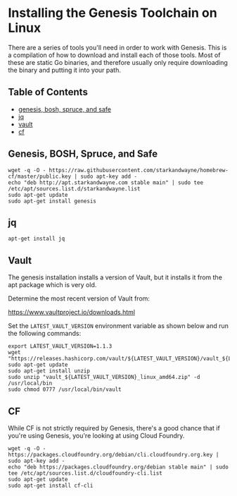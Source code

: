 # Installing the Genesis Toolchain on Linux

There are a series of tools you'll need in order to work with Genesis. This is
a compilation of how to download and install each of those tools. Most of these
are static Go binaries, and therefore usually only require downloading the
binary and putting it into your path.

## Table of Contents

* [genesis, bosh, spruce, and safe](#genesis-bosh-spruce-and-safe)
* [jq](#jq)
* [vault](#vault)
* [cf](#cf)

<a name="genesis-bosh-spruce-and-safe"></a>
## Genesis, BOSH, Spruce, and Safe

```
wget -q -O - https://raw.githubusercontent.com/starkandwayne/homebrew-cf/master/public.key | sudo apt-key add -
echo "deb http://apt.starkandwayne.com stable main" | sudo tee /etc/apt/sources.list.d/starkandwayne.list
sudo apt-get update
sudo apt-get install genesis
```

<a name="jq"></a>
## jq

```
apt-get install jq
```

<a name="vault"></a>
## Vault

The genesis installation installs a version of Vault, but it installs it from the apt
package which is very old. 

Determine the most recent version of Vault from:

https://www.vaultproject.io/downloads.html

Set the `LATEST_VAULT_VERSION` environment variable as shown below and run the following commands:

```
export LATEST_VAULT_VERSION=1.1.3
wget "https://releases.hashicorp.com/vault/${LATEST_VAULT_VERSION}/vault_${LATEST_VAULT_VERSION}_linux_amd64.zip"
sudo apt-get update
sudo apt-get install unzip
sudo unzip "vault_${LATEST_VAULT_VERSION}_linux_amd64.zip" -d /usr/local/bin
sudo chmod 0777 /usr/local/bin/vault
```

<a name="cf"></a>
## CF

While CF is not strictly required by Genesis, there's a good chance that if
you're using Genesis, you're looking at using Cloud Foundry.

```
wget -q -O - https://packages.cloudfoundry.org/debian/cli.cloudfoundry.org.key | sudo apt-key add -
echo "deb https://packages.cloudfoundry.org/debian stable main" | sudo tee /etc/apt/sources.list.d/cloudfoundry-cli.list
sudo apt-get update
sudo apt-get install cf-cli
```
